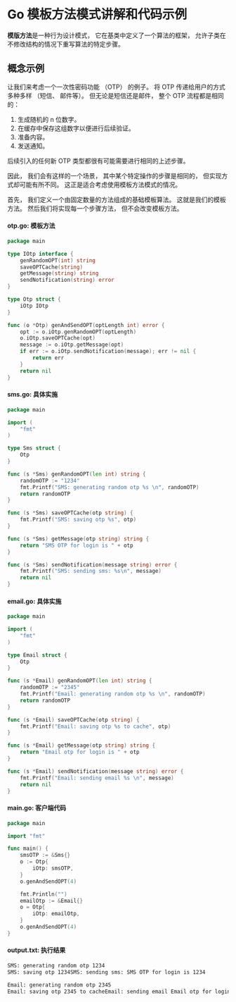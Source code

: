 # Go **模板方法**模式讲解和代码示例

**模版方法**是一种行为设计模式， 它在基类中定义了一个算法的框架， 允许子类在不修改结构的情况下重写算法的特定步骤。

## 概念示例

让我们来考虑一个一次性密码功能 （OTP） 的例子。 将 OTP 传递给用户的方式多种多样 （短信、 邮件等）。 但无论是短信还是邮件， 整个 OTP 流程都是相同的：

1. 生成随机的 n 位数字。
2. 在缓存中保存这组数字以便进行后续验证。
3. 准备内容。
4. 发送通知。

后续引入的任何新 OTP 类型都很有可能需要进行相同的上述步骤。

因此， 我们会有这样的一个场景， 其中某个特定操作的步骤是相同的， 但实现方式却可能有所不同。 这正是适合考虑使用模板方法模式的情况。

首先， 我们定义一个由固定数量的方法组成的基础模板算法。 这就是我们的模板方法。 然后我们将实现每一个步骤方法， 但不会改变模板方法。

####  **otp.go:** 模板方法

```go
package main

type IOtp interface {
	genRandomOPT(int) string
	saveOPTCache(string)
	getMessage(string) string
	sendNotification(string) error
}

type Otp struct {
	iOtp IOtp
}

func (o *Otp) genAndSendOPT(optLength int) error {
	opt := o.iOtp.genRandomOPT(optLength)
	o.iOtp.saveOPTCache(opt)
	message := o.iOtp.getMessage(opt)
	if err := o.iOtp.sendNotification(message); err != nil {
		return err
	}
	return nil
}

```

####  **sms.go:** 具体实施

```go
package main

import (
	"fmt"
)

type Sms struct {
	Otp
}

func (s *Sms) genRandomOPT(len int) string {
	randomOTP := "1234"
	fmt.Printf("SMS: generating random otp %s \n", randomOTP)
	return randomOTP
}

func (s *Sms) saveOPTCache(otp string) {
	fmt.Printf("SMS: saving otp %s", otp)
}

func (s *Sms) getMessage(otp string) string {
	return "SMS OTP for login is " + otp
}

func (s *Sms) sendNotification(message string) error {
	fmt.Printf("SMS: sending sms: %s\n", message)
	return nil
}

```

####  **email.go:** 具体实施

```go
package main

import (
	"fmt"
)

type Email struct {
	Otp
}

func (s *Email) genRandomOPT(len int) string {
	randomOTP := "2345"
	fmt.Printf("Email: generating random otp %s \n", randomOTP)
	return randomOTP
}

func (s *Email) saveOPTCache(otp string) {
	fmt.Printf("Email: saving otp %s to cache", otp)
}

func (s *Email) getMessage(otp string) string {
	return "Email otp for login is " + otp
}

func (s *Email) sendNotification(message string) error {
	fmt.Printf("Email: sending email %s \n", message)
	return nil
}

```

####  **main.go:** 客户端代码

```go
package main

import "fmt"

func main() {
	smsOTP := &Sms{}
	o := Otp{
		iOtp: smsOTP,
	}
	o.genAndSendOPT(4)

	fmt.Println("")
	emailOtp := &Email{}
	o = Otp{
		iOtp: emailOtp,
	}
	o.genAndSendOPT(4)
}

```

####  **output.txt:** 执行结果

```tex
SMS: generating random otp 1234 
SMS: saving otp 1234SMS: sending sms: SMS OTP for login is 1234

Email: generating random otp 2345 
Email: saving otp 2345 to cacheEmail: sending email Email otp for login is 2345 
```